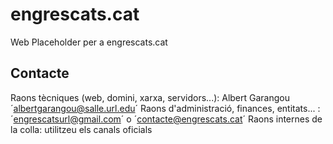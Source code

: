 # engrescats.cat
Web Placeholder per a engrescats.cat


## Contacte
Raons tècniques (web, domini, xarxa, servidors...): Albert Garangou ´albertgarangou@salle.url.edu´
Raons d'administració, finances, entitats... : ´engrescatsurl@gmail.com´ o ´contacte@engrescats.cat´
Raons internes de la colla: utilitzeu els canals oficials
